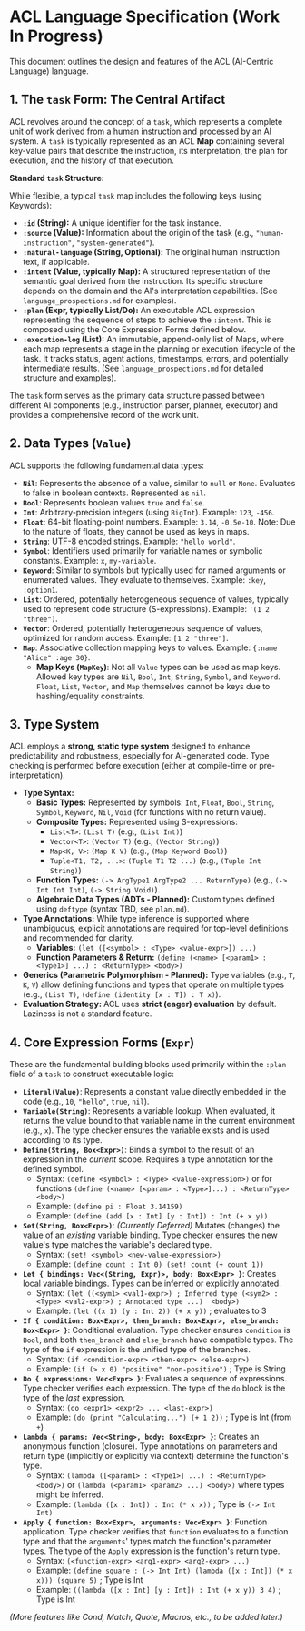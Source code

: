 # ACL Language Specification (Work In Progress)

This document outlines the design and features of the ACL (AI-Centric Language) language.

## 1. The `task` Form: The Central Artifact

ACL revolves around the concept of a `task`, which represents a complete unit of work derived from a human instruction and processed by an AI system. A `task` is typically represented as an ACL **Map** containing several key-value pairs that describe the instruction, its interpretation, the plan for execution, and the history of that execution.

**Standard `task` Structure:**

While flexible, a typical `task` map includes the following keys (using Keywords):

*   **`:id` (String):** A unique identifier for the task instance.
*   **`:source` (Value):** Information about the origin of the task (e.g., `"human-instruction"`, `"system-generated"`).
*   **`:natural-language` (String, Optional):** The original human instruction text, if applicable.
*   **`:intent` (Value, typically Map):** A structured representation of the semantic goal derived from the instruction. Its specific structure depends on the domain and the AI's interpretation capabilities. (See `language_prospections.md` for examples).
*   **`:plan` (Expr, typically List/Do):** An executable ACL expression representing the sequence of steps to achieve the `:intent`. This is composed using the Core Expression Forms defined below.
*   **`:execution-log` (List):** An immutable, append-only list of Maps, where each map represents a stage in the planning or execution lifecycle of the task. It tracks status, agent actions, timestamps, errors, and potentially intermediate results. (See `language_prospections.md` for detailed structure and examples).

The `task` form serves as the primary data structure passed between different AI components (e.g., instruction parser, planner, executor) and provides a comprehensive record of the work unit.

## 2. Data Types (`Value`)

ACL supports the following fundamental data types:

*   **`Nil`**: Represents the absence of a value, similar to `null` or `None`. Evaluates to false in boolean contexts. Represented as `nil`.
*   **`Bool`**: Represents boolean values `true` and `false`.
*   **`Int`**: Arbitrary-precision integers (using `BigInt`). Example: `123`, `-456`.
*   **`Float`**: 64-bit floating-point numbers. Example: `3.14`, `-0.5e-10`. Note: Due to the nature of floats, they cannot be used as keys in maps.
*   **`String`**: UTF-8 encoded strings. Example: `"hello world"`.
*   **`Symbol`**: Identifiers used primarily for variable names or symbolic constants. Example: `x`, `my-variable`.
*   **`Keyword`**: Similar to symbols but typically used for named arguments or enumerated values. They evaluate to themselves. Example: `:key`, `:option1`.
*   **`List`**: Ordered, potentially heterogeneous sequence of values, typically used to represent code structure (S-expressions). Example: `'(1 2 "three")`.
*   **`Vector`**: Ordered, potentially heterogeneous sequence of values, optimized for random access. Example: `[1 2 "three"]`.
*   **`Map`**: Associative collection mapping keys to values. Example: `{:name "Alice" :age 30}`.
    *   **Map Keys (`MapKey`)**: Not all `Value` types can be used as map keys. Allowed key types are `Nil`, `Bool`, `Int`, `String`, `Symbol`, and `Keyword`. `Float`, `List`, `Vector`, and `Map` themselves cannot be keys due to hashing/equality constraints.

## 3. Type System

ACL employs a **strong, static type system** designed to enhance predictability and robustness, especially for AI-generated code. Type checking is performed before execution (either at compile-time or pre-interpretation).

*   **Type Syntax:**
    *   **Basic Types:** Represented by symbols: `Int`, `Float`, `Bool`, `String`, `Symbol`, `Keyword`, `Nil`, `Void` (for functions with no return value).
    *   **Composite Types:** Represented using S-expressions:
        *   `List<T>`: `(List T)` (e.g., `(List Int)`)
        *   `Vector<T>`: `(Vector T)` (e.g., `(Vector String)`)
        *   `Map<K, V>`: `(Map K V)` (e.g., `(Map Keyword Bool)`)
        *   `Tuple<T1, T2, ...>`: `(Tuple T1 T2 ...)` (e.g., `(Tuple Int String)`)
    *   **Function Types:** `(-> ArgType1 ArgType2 ... ReturnType)` (e.g., `(-> Int Int Int)`, `(-> String Void)`).
    *   **Algebraic Data Types (ADTs - Planned):** Custom types defined using `deftype` (syntax TBD, see `plan.md`).
*   **Type Annotations:** While type inference is supported where unambiguous, explicit annotations are required for top-level definitions and recommended for clarity.
    *   **Variables:** `(let ([<symbol> : <Type> <value-expr>]) ...)`
    *   **Function Parameters & Return:** `(define (<name> [<param1> : <Type1>] ...) : <ReturnType> <body>)`
*   **Generics (Parametric Polymorphism - Planned):** Type variables (e.g., `T`, `K`, `V`) allow defining functions and types that operate on multiple types (e.g., `(List T)`, `(define (identity [x : T]) : T x)`).
*   **Evaluation Strategy:** ACL uses **strict (eager) evaluation** by default. Laziness is not a standard feature.

## 4. Core Expression Forms (`Expr`)

These are the fundamental building blocks used primarily within the `:plan` field of a `task` to construct executable logic:

*   **`Literal(Value)`**: Represents a constant value directly embedded in the code (e.g., `10`, `"hello"`, `true`, `nil`).
*   **`Variable(String)`**: Represents a variable lookup. When evaluated, it returns the value bound to that variable name in the current environment (e.g., `x`). The type checker ensures the variable exists and is used according to its type.
*   **`Define(String, Box<Expr>)`**: Binds a symbol to the result of an expression in the *current* scope. Requires a type annotation for the defined symbol.
    *   Syntax: `(define <symbol> : <Type> <value-expression>)` or for functions `(define (<name> [<param> : <Type>]...) : <ReturnType> <body>)`
    *   Example: `(define pi : Float 3.14159)`
    *   Example: `(define (add [x : Int] [y : Int]) : Int (+ x y))`
*   **`Set(String, Box<Expr>)`**: *(Currently Deferred)* Mutates (changes) the value of an *existing* variable binding. Type checker ensures the new value's type matches the variable's declared type.
    *   Syntax: `(set! <symbol> <new-value-expression>)`
    *   Example: `(define count : Int 0) (set! count (+ count 1))`
*   **`Let { bindings: Vec<(String, Expr)>, body: Box<Expr> }`**: Creates local variable bindings. Types can be inferred or explicitly annotated.
    *   Syntax: `(let ((<sym1> <val1-expr>) ; Inferred type
                  (<sym2> : <Type> <val2-expr>) ; Annotated type
                  ...) 
                 <body>)`
    *   Example: `(let ((x 1) (y : Int 2)) (+ x y))` ; evaluates to 3
*   **`If { condition: Box<Expr>, then_branch: Box<Expr>, else_branch: Box<Expr> }`**: Conditional evaluation. Type checker ensures `condition` is `Bool`, and both `then_branch` and `else_branch` have compatible types. The type of the `if` expression is the unified type of the branches.
    *   Syntax: `(if <condition-expr> <then-expr> <else-expr>)`
    *   Example: `(if (> x 0) "positive" "non-positive")` ; Type is String
*   **`Do { expressions: Vec<Expr> }`**: Evaluates a sequence of expressions. Type checker verifies each expression. The type of the `do` block is the type of the *last* expression.
    *   Syntax: `(do <expr1> <expr2> ... <last-expr>)`
    *   Example: `(do (print "Calculating...") (+ 1 2))` ; Type is Int (from `+`)
*   **`Lambda { params: Vec<String>, body: Box<Expr> }`**: Creates an anonymous function (closure). Type annotations on parameters and return type (implicitly or explicitly via context) determine the function's type.
    *   Syntax: `(lambda ([<param1> : <Type1>] ...) : <ReturnType> <body>)` or `(lambda (<param1> <param2> ...) <body>)` where types might be inferred.
    *   Example: `(lambda ([x : Int]) : Int (* x x))` ; Type is `(-> Int Int)`
*   **`Apply { function: Box<Expr>, arguments: Vec<Expr> }`**: Function application. Type checker verifies that `function` evaluates to a function type and that the `arguments`' types match the function's parameter types. The type of the `Apply` expression is the function's return type.
    *   Syntax: `(<function-expr> <arg1-expr> <arg2-expr> ...)`
    *   Example: `(define square : (-> Int Int) (lambda ([x : Int]) (* x x))) (square 5)` ; Type is Int
    *   Example: `((lambda ([x : Int] [y : Int]) : Int (+ x y)) 3 4)` ; Type is Int

*(More features like Cond, Match, Quote, Macros, etc., to be added later.)*
